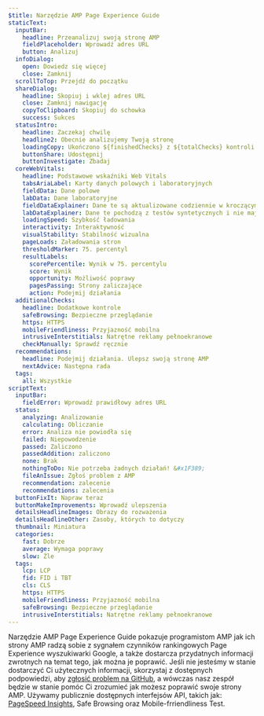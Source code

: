 ```yaml
---
$title: Narzędzie AMP Page Experience Guide
staticText:
  inputBar:
    headline: Przeanalizuj swoją stronę AMP
    fieldPlaceholder: Wprowadź adres URL
    button: Analizuj
  infoDialog:
    open: Dowiedz się więcej
    close: Zamknij
  scrollToTop: Przejdź do początku
  shareDialog:
    headline: Skopiuj i wklej adres URL
    close: Zamknij nawigację
    copyToClipboard: Skopiuj do schowka
    success: Sukces
  statusIntro:
    headline: Zaczekaj chwilę
    headline2: Obecnie analizujemy Twoją stronę
    loadingCopy: Ukończono ${finishedChecks} z ${totalChecks} kontroli
    buttonShare: Udostępnij
    buttonInvestigate: Zbadaj
  coreWebVitals:
    headline: Podstawowe wskaźniki Web Vitals
    tabsAriaLabel: Karty danych polowych i laboratoryjnych
    fieldData: Dane polowe
    labData: Dane laboratoryjne
    fieldDataExplainer: Dane te są aktualizowane codziennie w kroczącym okresie 28-dniowym.
    labDataExplainer: Dane te pochodzą z testów syntetycznych i nie mają wpływu na działanie strony.
    loadingSpeed: Szybkość ładowania
    interactivity: Interaktywność
    visualStability: Stabilność wizualna
    pageLoads: Załadowania stron
    thresholdMarker: 75. percentyl
    resultLabels:
      scorePercentile: Wynik w 75. percentylu
      score: Wynik
      opportunity: Możliwość poprawy
      pagesPassing: Strony zaliczające
      action: Podejmij działania
  additionalChecks:
    headline: Dodatkowe kontrole
    safeBrowsing: Bezpieczne przeglądanie
    https: HTTPS
    mobileFriendliness: Przyjazność mobilna
    intrusiveInterstitials: Natrętne reklamy pełnoekranowe
    checkManually: Sprawdź ręcznie
  recommendations:
    headline: Podejmij działania. Ulepsz swoją stronę AMP
    nextAdvice: Następna rada
  tags:
    all: Wszystkie
scriptText:
  inputBar:
    fieldError: Wprowadź prawidłowy adres URL
  status:
    analyzing: Analizowanie
    calculating: Obliczanie
    error: Analiza nie powiodła się
    failed: Niepowodzenie
    passed: Zaliczono
    passedAddition: zaliczono
    none: Brak
    nothingToDo: Nie potrzeba żadnych działań! &#x1F389;
    fileAnIssue: Zgłoś problem z AMP
    recommendation: zalecenie
    recommendations: zalecenia
  buttonFixIt: Napraw teraz
  buttonMakeImprovements: Wprowadź ulepszenia
  detailsHeadlineImages: Obrazy do rozważenia
  detailsHeadlineOther: Zasoby, których to dotyczy
  thumbnail: Miniatura
  categories:
    fast: Dobrze
    average: Wymaga poprawy
    slow: Źle
  tags:
    lcp: LCP
    fid: FID i TBT
    cls: CLS
    https: HTTPS
    mobileFriendliness: Przyjazność mobilna
    safeBrowsing: Bezpieczne przeglądanie
    intrusiveInterstitials: Natrętne reklamy pełnoekranowe
---
```


Narzędzie AMP Page Experience Guide pokazuje programistom AMP jak ich strony AMP radzą sobie z sygnałem czynników rankingowych Page Experience wyszukiwarki Google, a także dostarcza przydatnych informacji zwrotnych na temat tego, jak można je poprawić. Jeśli nie jesteśmy w stanie dostarczyć Ci użytecznych informacji, skorzystaj z dostępnych podpowiedzi, aby [zgłosić problem na GitHub](https://github.com/ampproject/amphtml/issues/new?assignees=&labels=Type:+Page+experience&template=page-experience.md&title=Page+experience+issue), a wówczas nasz zespół będzie w stanie pomóc Ci zrozumieć jak możesz poprawić swoje strony AMP. Używamy publicznie dostępnych interfejsów API, takich jak: [PageSpeed Insights](https://developers.google.com/speed/pagespeed/insights/), <a>Safe Browsing</a> oraz <a>Mobile-frriendliness Test</a>.
